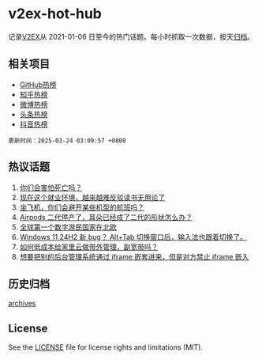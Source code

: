 # v2ex-hot-hub

 记录[V2EX](https://www.v2ex.com/)从 2021-01-06 日至今的热门话题。每小时抓取一次数据，按天[归档](archives)。
 
 ## 相关项目

- [GitHub热榜](https://github.com/lonnyzhang423/github-hot-hub)
- [知乎热榜](https://github.com/lonnyzhang423/zhihu-hot-hub)
- [微博热榜](https://github.com/lonnyzhang423/weibo-hot-hub)
- [头条热榜](https://github.com/lonnyzhang423/toutiao-hot-hub)
- [抖音热榜](https://github.com/lonnyzhang423/douyin-hot-hub)


 `更新时间：2025-03-24 03:09:57 +0800`

## 热议话题

1. [你们会害怕死亡吗？](https://www.v2ex.com/t/1120423)
1. [现在这个就业环境，越来越难反驳读书无用论了](https://www.v2ex.com/t/1120459)
1. [坐飞机，你们会避开某些机型的航班吗？](https://www.v2ex.com/t/1120396)
1. [Airpods 二代停产了，耳朵已经成了二代的形状怎么办？](https://www.v2ex.com/t/1120395)
1. [全球第一个数字游民国家在北欧](https://www.v2ex.com/t/1120486)
1. [Windows 11 24H2 新 bug？ Alt+Tab 切换窗口后，输入法也跟着切换了。](https://www.v2ex.com/t/1120452)
1. [如何低成本给家里云做带外管理，副宽带吗？](https://www.v2ex.com/t/1120424)
1. [想要把别的后台管理系统通过 iframe 嵌套进来，但是对方禁止 iframe 嵌入](https://www.v2ex.com/t/1120408)

## 历史归档

[archives](archives)

## License

See the [LICENSE](LICENSE) file for license rights and limitations (MIT).
